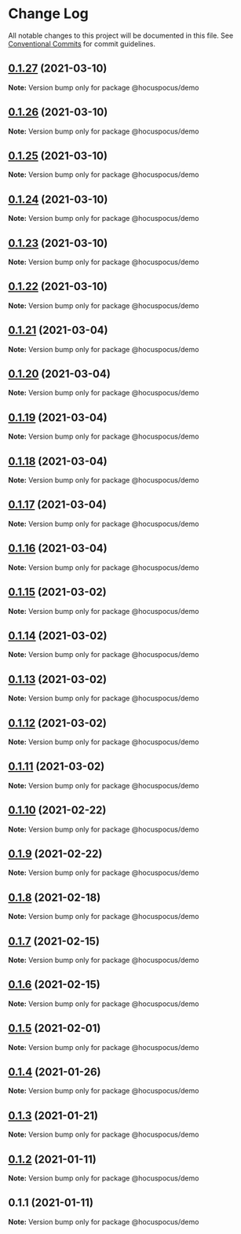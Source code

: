 # Change Log

All notable changes to this project will be documented in this file.
See [Conventional Commits](https://conventionalcommits.org) for commit guidelines.

## [0.1.27](https://github.com/ueberdosis/hocuspocus/compare/@hocuspocus/demo@0.1.26...@hocuspocus/demo@0.1.27) (2021-03-10)

**Note:** Version bump only for package @hocuspocus/demo





## [0.1.26](https://github.com/ueberdosis/hocuspocus/compare/@hocuspocus/demo@0.1.25...@hocuspocus/demo@0.1.26) (2021-03-10)

**Note:** Version bump only for package @hocuspocus/demo





## [0.1.25](https://github.com/ueberdosis/hocuspocus/compare/@hocuspocus/demo@0.1.24...@hocuspocus/demo@0.1.25) (2021-03-10)

**Note:** Version bump only for package @hocuspocus/demo





## [0.1.24](https://github.com/ueberdosis/hocuspocus/compare/@hocuspocus/demo@0.1.23...@hocuspocus/demo@0.1.24) (2021-03-10)

**Note:** Version bump only for package @hocuspocus/demo





## [0.1.23](https://github.com/ueberdosis/hocuspocus/compare/@hocuspocus/demo@0.1.22...@hocuspocus/demo@0.1.23) (2021-03-10)

**Note:** Version bump only for package @hocuspocus/demo





## [0.1.22](https://github.com/ueberdosis/hocuspocus/compare/@hocuspocus/demo@0.1.21...@hocuspocus/demo@0.1.22) (2021-03-10)

**Note:** Version bump only for package @hocuspocus/demo





## [0.1.21](https://github.com/ueberdosis/hocuspocus/compare/@hocuspocus/demo@0.1.20...@hocuspocus/demo@0.1.21) (2021-03-04)

**Note:** Version bump only for package @hocuspocus/demo





## [0.1.20](https://github.com/ueberdosis/hocuspocus/compare/@hocuspocus/demo@0.1.19...@hocuspocus/demo@0.1.20) (2021-03-04)

**Note:** Version bump only for package @hocuspocus/demo





## [0.1.19](https://github.com/ueberdosis/hocuspocus/compare/@hocuspocus/demo@0.1.18...@hocuspocus/demo@0.1.19) (2021-03-04)

**Note:** Version bump only for package @hocuspocus/demo





## [0.1.18](https://github.com/ueberdosis/hocuspocus/compare/@hocuspocus/demo@0.1.17...@hocuspocus/demo@0.1.18) (2021-03-04)

**Note:** Version bump only for package @hocuspocus/demo





## [0.1.17](https://github.com/ueberdosis/hocuspocus/compare/@hocuspocus/demo@0.1.16...@hocuspocus/demo@0.1.17) (2021-03-04)

**Note:** Version bump only for package @hocuspocus/demo





## [0.1.16](https://github.com/ueberdosis/hocuspocus/compare/@hocuspocus/demo@0.1.15...@hocuspocus/demo@0.1.16) (2021-03-04)

**Note:** Version bump only for package @hocuspocus/demo





## [0.1.15](https://github.com/ueberdosis/hocuspocus/compare/@hocuspocus/demo@0.1.14...@hocuspocus/demo@0.1.15) (2021-03-02)

**Note:** Version bump only for package @hocuspocus/demo





## [0.1.14](https://github.com/ueberdosis/hocuspocus/compare/@hocuspocus/demo@0.1.13...@hocuspocus/demo@0.1.14) (2021-03-02)

**Note:** Version bump only for package @hocuspocus/demo





## [0.1.13](https://github.com/ueberdosis/hocuspocus/compare/@hocuspocus/demo@0.1.12...@hocuspocus/demo@0.1.13) (2021-03-02)

**Note:** Version bump only for package @hocuspocus/demo





## [0.1.12](https://github.com/ueberdosis/hocuspocus/compare/@hocuspocus/demo@0.1.11...@hocuspocus/demo@0.1.12) (2021-03-02)

**Note:** Version bump only for package @hocuspocus/demo





## [0.1.11](https://github.com/ueberdosis/hocuspocus/compare/@hocuspocus/demo@0.1.10...@hocuspocus/demo@0.1.11) (2021-03-02)

**Note:** Version bump only for package @hocuspocus/demo





## [0.1.10](https://github.com/ueberdosis/hocuspocus/compare/@hocuspocus/demo@0.1.9...@hocuspocus/demo@0.1.10) (2021-02-22)

**Note:** Version bump only for package @hocuspocus/demo





## [0.1.9](https://github.com/ueberdosis/hocuspocus/compare/@hocuspocus/demo@0.1.8...@hocuspocus/demo@0.1.9) (2021-02-22)

**Note:** Version bump only for package @hocuspocus/demo





## [0.1.8](https://github.com/ueberdosis/hocuspocus/compare/@hocuspocus/demo@0.1.7...@hocuspocus/demo@0.1.8) (2021-02-18)

**Note:** Version bump only for package @hocuspocus/demo





## [0.1.7](https://github.com/ueberdosis/hocuspocus/compare/@hocuspocus/demo@0.1.6...@hocuspocus/demo@0.1.7) (2021-02-15)

**Note:** Version bump only for package @hocuspocus/demo





## [0.1.6](https://github.com/ueberdosis/hocuspocus/compare/@hocuspocus/demo@0.1.5...@hocuspocus/demo@0.1.6) (2021-02-15)

**Note:** Version bump only for package @hocuspocus/demo





## [0.1.5](https://github.com/ueberdosis/hocuspocus/compare/@hocuspocus/demo@0.1.4...@hocuspocus/demo@0.1.5) (2021-02-01)

**Note:** Version bump only for package @hocuspocus/demo





## [0.1.4](https://github.com/ueberdosis/hocuspocus/compare/@hocuspocus/demo@0.1.3...@hocuspocus/demo@0.1.4) (2021-01-26)

**Note:** Version bump only for package @hocuspocus/demo





## [0.1.3](https://github.com/ueberdosis/hocuspocus/compare/@hocuspocus/demo@0.1.2...@hocuspocus/demo@0.1.3) (2021-01-21)

**Note:** Version bump only for package @hocuspocus/demo





## [0.1.2](https://github.com/ueberdosis/hocuspocus/compare/@hocuspocus/demo@0.1.1...@hocuspocus/demo@0.1.2) (2021-01-11)

**Note:** Version bump only for package @hocuspocus/demo





## 0.1.1 (2021-01-11)

**Note:** Version bump only for package @hocuspocus/demo
